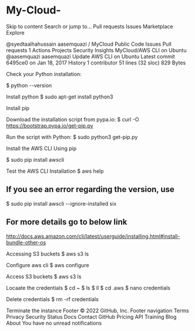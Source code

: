 # My-Cloud-
Skip to content
Search or jump to…
Pull requests
Issues
Marketplace
Explore
 
@syedtaalhahussain 
aasemquazi
/
MyCloud
Public
Code
Issues
Pull requests
1
Actions
Projects
Security
Insights
MyCloud/AWS CLI on Ubuntu
@aasemquazi
aasemquazi Update AWS CLI on Ubuntu
Latest commit 6495ce0 on Jan 18, 2017
 History
 1 contributor
51 lines (32 sloc)  829 Bytes

Check your Python installation:

$ python --version

Install python
$ sudo apt-get install python3

Install pip

Download the installation script from pypa.io:
$ curl -O https://bootstrap.pypa.io/get-pip.py

Run the script with Python:
$ sudo python3 get-pip.py

Install the AWS CLI Using pip

$ sudo pip install awscli

Test the AWS CLI Installation
$ aws help


## If you see an error regarding the version, use
$ sudo pip install awscli --ignore-installed six

## For more details go to below link
http://docs.aws.amazon.com/cli/latest/userguide/installing.html#install-bundle-other-os


Accessing S3 buckets
$ aws s3 ls

Configure aws cli
$ aws configure

Access S3 buckets
$ aws s3 ls


Locaate the credentials 
$ cd ~
$ ls
$ ll
$ cd .aws
$ nano credentials
 
Delete credentials
$ rm -rf credentials

Terminate the instance
Footer
© 2022 GitHub, Inc.
Footer navigation
Terms
Privacy
Security
Status
Docs
Contact GitHub
Pricing
API
Training
Blog
About
You have no unread notifications
